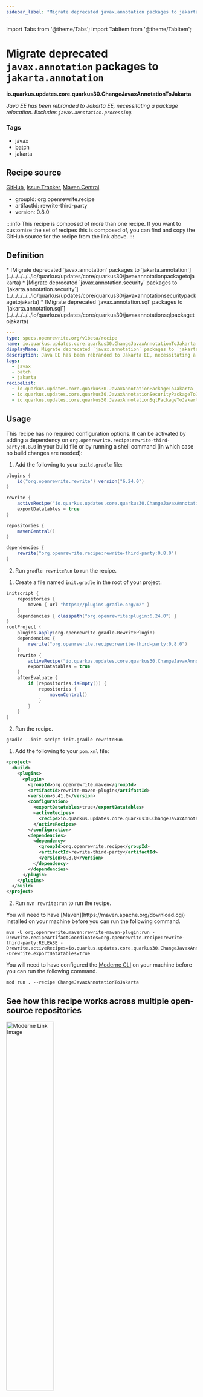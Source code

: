 ```yaml
---
sidebar_label: "Migrate deprecated javax.annotation packages to jakarta.annotation"
---
```


import Tabs from '@theme/Tabs';
import TabItem from '@theme/TabItem';

# Migrate deprecated `javax.annotation` packages to `jakarta.annotation`

**io.quarkus.updates.core.quarkus30.ChangeJavaxAnnotationToJakarta**

_Java EE has been rebranded to Jakarta EE, necessitating a package relocation. Excludes `javax.annotation.processing`._

### Tags

* javax
* batch
* jakarta

## Recipe source

[GitHub](https://github.com/search?type=code&q=io.quarkus.updates.core.quarkus30.ChangeJavaxAnnotationToJakarta), [Issue Tracker](https://github.com/openrewrite/rewrite-third-party/issues), [Maven Central](https://central.sonatype.com/artifact/org.openrewrite.recipe/rewrite-third-party/0.8.0/jar)

* groupId: org.openrewrite.recipe
* artifactId: rewrite-third-party
* version: 0.8.0

:::info
This recipe is composed of more than one recipe. If you want to customize the set of recipes this is composed of, you can find and copy the GitHub source for the recipe from the link above.
:::

## Definition

<Tabs groupId="recipeType">
<TabItem value="recipe-list" label="Recipe List" >
* [Migrate deprecated `javax.annotation` packages to `jakarta.annotation`](../../../../../io/quarkus/updates/core/quarkus30/javaxannotationpackagetojakarta)
* [Migrate deprecated `javax.annotation.security` packages to `jakarta.annotation.security`](../../../../../io/quarkus/updates/core/quarkus30/javaxannotationsecuritypackagetojakarta)
* [Migrate deprecated `javax.annotation.sql` packages to `jakarta.annotation.sql`](../../../../../io/quarkus/updates/core/quarkus30/javaxannotationsqlpackagetojakarta)

</TabItem>

<TabItem value="yaml-recipe-list" label="Yaml Recipe List">

```yaml
---
type: specs.openrewrite.org/v1beta/recipe
name: io.quarkus.updates.core.quarkus30.ChangeJavaxAnnotationToJakarta
displayName: Migrate deprecated `javax.annotation` packages to `jakarta.annotation`
description: Java EE has been rebranded to Jakarta EE, necessitating a package relocation. Excludes `javax.annotation.processing`.
tags:
  - javax
  - batch
  - jakarta
recipeList:
  - io.quarkus.updates.core.quarkus30.JavaxAnnotationPackageToJakarta
  - io.quarkus.updates.core.quarkus30.JavaxAnnotationSecurityPackageToJakarta
  - io.quarkus.updates.core.quarkus30.JavaxAnnotationSqlPackageToJakarta

```
</TabItem>
</Tabs>

## Usage

This recipe has no required configuration options. It can be activated by adding a dependency on `org.openrewrite.recipe:rewrite-third-party:0.8.0` in your build file or by running a shell command (in which case no build changes are needed): 
<Tabs groupId="projectType">
<TabItem value="gradle" label="Gradle">

1. Add the following to your `build.gradle` file:

```groovy title="build.gradle"
plugins {
    id("org.openrewrite.rewrite") version("6.24.0")
}

rewrite {
    activeRecipe("io.quarkus.updates.core.quarkus30.ChangeJavaxAnnotationToJakarta")
    exportDatatables = true
}

repositories {
    mavenCentral()
}

dependencies {
    rewrite("org.openrewrite.recipe:rewrite-third-party:0.8.0")
}
```

2. Run `gradle rewriteRun` to run the recipe.
</TabItem>

<TabItem value="gradle-init-script" label="Gradle init script">

1. Create a file named `init.gradle` in the root of your project.

```groovy title="init.gradle"
initscript {
    repositories {
        maven { url "https://plugins.gradle.org/m2" }
    }
    dependencies { classpath("org.openrewrite:plugin:6.24.0") }
}
rootProject {
    plugins.apply(org.openrewrite.gradle.RewritePlugin)
    dependencies {
        rewrite("org.openrewrite.recipe:rewrite-third-party:0.8.0")
    }
    rewrite {
        activeRecipe("io.quarkus.updates.core.quarkus30.ChangeJavaxAnnotationToJakarta")
        exportDatatables = true
    }
    afterEvaluate {
        if (repositories.isEmpty()) {
            repositories {
                mavenCentral()
            }
        }
    }
}
```

2. Run the recipe.

```shell title="shell"
gradle --init-script init.gradle rewriteRun
```

</TabItem>
<TabItem value="maven" label="Maven POM">

1. Add the following to your `pom.xml` file:

```xml title="pom.xml"
<project>
  <build>
    <plugins>
      <plugin>
        <groupId>org.openrewrite.maven</groupId>
        <artifactId>rewrite-maven-plugin</artifactId>
        <version>5.41.0</version>
        <configuration>
          <exportDatatables>true</exportDatatables>
          <activeRecipes>
            <recipe>io.quarkus.updates.core.quarkus30.ChangeJavaxAnnotationToJakarta</recipe>
          </activeRecipes>
        </configuration>
        <dependencies>
          <dependency>
            <groupId>org.openrewrite.recipe</groupId>
            <artifactId>rewrite-third-party</artifactId>
            <version>0.8.0</version>
          </dependency>
        </dependencies>
      </plugin>
    </plugins>
  </build>
</project>
```

2. Run `mvn rewrite:run` to run the recipe.
</TabItem>

<TabItem value="maven-command-line" label="Maven Command Line">
You will need to have [Maven](https://maven.apache.org/download.cgi) installed on your machine before you can run the following command.

```shell title="shell"
mvn -U org.openrewrite.maven:rewrite-maven-plugin:run -Drewrite.recipeArtifactCoordinates=org.openrewrite.recipe:rewrite-third-party:RELEASE -Drewrite.activeRecipes=io.quarkus.updates.core.quarkus30.ChangeJavaxAnnotationToJakarta -Drewrite.exportDatatables=true
```
</TabItem>
<TabItem value="moderne-cli" label="Moderne CLI">

You will need to have configured the [Moderne CLI](https://docs.moderne.io/moderne-cli/cli-intro) on your machine before you can run the following command.

```shell title="shell"
mod run . --recipe ChangeJavaxAnnotationToJakarta
```
</TabItem>
</Tabs>

## See how this recipe works across multiple open-source repositories

<a href="https://app.moderne.io/recipes/io.quarkus.updates.core.quarkus30.ChangeJavaxAnnotationToJakarta">
    <img
    src={require("/static/img/ModerneRecipeButton.png").default}
    alt="Moderne Link Image"
    width="50%"
    />
</a>

The community edition of the Moderne platform enables you to easily run recipes across thousands of open-source repositories.

Please [contact Moderne](https://moderne.io/product) for more information about safely running the recipes on your own codebase in a private SaaS.
## Data Tables

### Source files that had results
**org.openrewrite.table.SourcesFileResults**

_Source files that were modified by the recipe run._

| Column Name | Description |
| ----------- | ----------- |
| Source path before the run | The source path of the file before the run. `null` when a source file was created during the run. |
| Source path after the run | A recipe may modify the source path. This is the path after the run. `null` when a source file was deleted during the run. |
| Parent of the recipe that made changes | In a hierarchical recipe, the parent of the recipe that made a change. Empty if this is the root of a hierarchy or if the recipe is not hierarchical at all. |
| Recipe that made changes | The specific recipe that made a change. |
| Estimated time saving | An estimated effort that a developer to fix manually instead of using this recipe, in unit of seconds. |
| Cycle | The recipe cycle in which the change was made. |

### Source files that errored on a recipe
**org.openrewrite.table.SourcesFileErrors**

_The details of all errors produced by a recipe run._

| Column Name | Description |
| ----------- | ----------- |
| Source path | The file that failed to parse. |
| Recipe that made changes | The specific recipe that made a change. |
| Stack trace | The stack trace of the failure. |

### Recipe performance
**org.openrewrite.table.RecipeRunStats**

_Statistics used in analyzing the performance of recipes._

| Column Name | Description |
| ----------- | ----------- |
| The recipe | The recipe whose stats are being measured both individually and cumulatively. |
| Source file count | The number of source files the recipe ran over. |
| Source file changed count | The number of source files which were changed in the recipe run. Includes files created, deleted, and edited. |
| Cumulative scanning time | The total time spent across the scanning phase of this recipe. |
| 99th percentile scanning time | 99 out of 100 scans completed in this amount of time. |
| Max scanning time | The max time scanning any one source file. |
| Cumulative edit time | The total time spent across the editing phase of this recipe. |
| 99th percentile edit time | 99 out of 100 edits completed in this amount of time. |
| Max edit time | The max time editing any one source file. |

